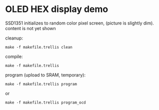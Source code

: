 # OLED HEX display demo

SSD1351 initializes to random color pixel screen,
(picture is slightly dim). content is not yet shown

cleanup:

    make -f makefile.trellis clean

compile:

    make -f makefile.trellis

program (upload to SRAM, temporary):

    make -f makefile.trellis program

or

    make -f makefile.trellis program_ocd

